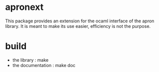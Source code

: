 # apronext
This package provides an extension for the ocaml interface of the apron library.
It is meant to make its use easier, efficiency is not the purpose.

# build
- the library : make
- the documentation : make doc